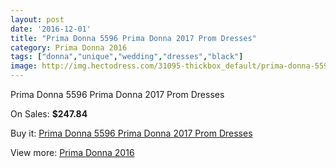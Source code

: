```yaml
---
layout: post
date: '2016-12-01'
title: "Prima Donna 5596 Prima Donna 2017 Prom Dresses"
category: Prima Donna 2016
tags: ["donna","unique","wedding","dresses","black"]
image: http://img.hectodress.com/31095-thickbox_default/prima-donna-5596-prima-donna-2012-prom-dresses.jpg
---
```

Prima Donna 5596 Prima Donna 2017 Prom Dresses

On Sales: **$247.84**
<a href="https://www.hectodress.com/prima-donna-2013/14278-prima-donna-5596-prima-donna-2012-prom-dresses.html"><amp-img layout="responsive" width="600" height="600" src="//img.hectodress.com/31095-thickbox_default/prima-donna-5596-prima-donna-2012-prom-dresses.jpg" alt="Prima Donna 5596 Prima Donna 2017 Prom Dresses 0" /></a>
<a href="https://www.hectodress.com/prima-donna-2013/14278-prima-donna-5596-prima-donna-2012-prom-dresses.html"><amp-img layout="responsive" width="600" height="600" src="//img.hectodress.com/31096-thickbox_default/prima-donna-5596-prima-donna-2012-prom-dresses.jpg" alt="Prima Donna 5596 Prima Donna 2017 Prom Dresses 1" /></a>

Buy it: [Prima Donna 5596 Prima Donna 2017 Prom Dresses](https://www.hectodress.com/prima-donna-2013/14278-prima-donna-5596-prima-donna-2012-prom-dresses.html "Prima Donna 5596 Prima Donna 2017 Prom Dresses")

View more: [Prima Donna 2016](https://www.hectodress.com/251-prima-donna-2013 "Prima Donna 2016")